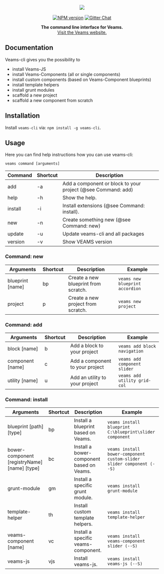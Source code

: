 <p align="center"><img src="http://www.veams.org/img/svg/icons/veams-std.svg">
<br>
<br>
<a href="http://badge.fury.io/js/veams-cli"><img src="https://badge.fury.io/js/veams-cli.svg" alt="NPM version" /></a>
<a href="https://gitter.im/Sebastian-Fitzner/Veams?utm_source=badge&utm_medium=badge&utm_campaign=pr-badge"><img src="https://badges.gitter.im/Sebastian-Fitzner/Veams.svg" alt="Gitter Chat" /></a>
</p>

<p align="center">
	<strong>The command line interface for Veams.</strong>
	<br>
	<a href="http://veams.org">Visit the Veams website.</a><br>
</p>

## Documentation

Veams-cli gives you the possibility to 
- install Veams-JS
- install Veams-Components (all or single components)
- install custom components (based on Veams-Component blueprints)
- install template helpers
- install grunt modules
- scaffold a new project
- scaffold a new component from scratch

## Installation

Install `veams-cli` via: `npm install -g veams-cli`.

## Usage 

Here you can find help instructions how you can use veams-cli:

`veams command [arguments]`

|Command     | Shortcut | Description |
|------------|----------|-------------------------------------------------------|
|add     | -a | Add a component or block to your project (@see Command: add) |
|help    | -h | Show the help. |
|install | -i | Install extensions (@see Command: install). |
|new     | -n | Create something new (@see Command: new) |
|update  | -u | Update veams-cli and all packages |
|version | -v | Show VEAMS version |

### Command: new

|Arguments | Shortcut | Description                            | Example |
|----------|----------|----------------------------------------|---------|
|blueprint [name] | bp | Create a new blueprint from scratch.   | `veams new blueprint accordion` |
|project  | p | Create a new project from scratch.     | `veams new project` |

### Command: add

|Arguments | Shortcut | Description                            | Example |
|----------|----------|----------------------------------------|---------|
|block [name] | b | Add a block to your project  | `veams add block navigation` |
|component [name] | c | Add a component to your project   | `veams add component slider` |
|utility [name] | u | Add an utility to your project   | `veams add utility grid-col` |

### Command: install

|Arguments              | Shortcut | Description                         | Example |
|-----------------------|----------|-------------------------------------|--------|
|blueprint [path] [type]| bp | Install a blueprint based on Veams.  | `veams install blueprint C:\blueprint\slider component` |
|bower-component [registryName] [name] [type] | bc | Install a bower-component based on Veams. | `veams install bower-component custom-slider slider component (--S)` |
|grunt-module       | gm | Install a specific grunt module.    | `veams install grunt-module` |
|template-helper    | th | Install custom template helpers.    | `veams install template-helper` |
|veams-component [name] | vc | Install a specific veams-component. | `veams install veams-component slider (--S)` |
|veams-js               | vjs | Install veams-js.                   | `veams install veams-js (--S)` |
